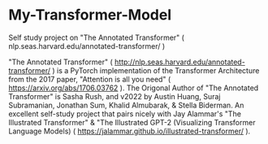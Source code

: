 # My-Transformer-Model
Self study project on "The Annotated Transformer" ( nlp.seas.harvard.edu/annotated-transformer/ ) 


"The Annotated Transformer" ( http://nlp.seas.harvard.edu/annotated-transformer/ ) is a PyTorch implementation of the Transformer Architecture from the 2017 paper, "Attention is all you need" ( https://arxiv.org/abs/1706.03762 ). The Origonal Author of "The Annotated Transformer" is Sasha Rush, and v2022 by Austin Huang, Suraj Subramanian, Jonathan Sum, Khalid Almubarak, & Stella Biderman. An excellent self-study project that pairs nicely with Jay Alammar's "The Illustrated Transformer" & "The Illustrated GPT-2 (Visualizing Transformer Language Models) ( https://jalammar.github.io/illustrated-transformer/ ).
